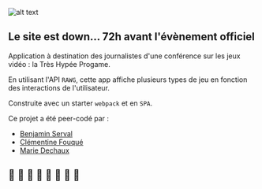 ![alt text](https://images.unsplash.com/photo-1534488972407-5a4aa1e47d83?ixid=MXwxMjA3fDB8MHxwaG90by1wYWdlfHx8fGVufDB8fHw%3D&ixlib=rb-1.2.1&auto=format&fit=crop&w=1418&q=80)

## Le site est down... 72h avant l'évènement officiel

Application à destination des journalistes d'une conférence sur les jeux vidéo : la Très Hypée Progame.

En utilisant l'API `RAWG`, cette app affiche plusieurs types de jeu en fonction des interactions de l'utilisateur.

Construite avec un starter `webpack` et en `SPA`.

Ce projet a été peer-codé par :
- [Benjamin Serval](https://github.com/BenjaminServal)
- [Clémentine Fouqué](https://github.com/Clem-svg)
- [Marie Dechaux](https://github.com/mariedx)

## 👾 👾 👾 👾 👾 👾 👾 👾